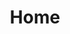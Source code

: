 ---
title: Home
slug: /
sections:
  - type: hero_section
    title: This Is A Big Hero Headline
    subtitle: >-
      Lorem ipsum dolor sit amet, consectetur adipiscing elit. Nullam a metus quis lorem malesuada luctus.
    actions:
      - label: Learn More
        url: /about
        type: primary
    image: images/hero.png
    has_background: true
    background:
      background_color: blue
      background_image: images/hero-background.png
      background_image_opacity: 50
      background_image_size: auto
      background_image_repeat: repeat
  - type: content_section
    title: Content Section Title
    content: >-
      Lorem ipsum dolor sit amet, consectetur adipiscing elit. Donec nisl ligula, cursus id molestie vel, maximus aliquet risus. Vivamus in nibh fringilla, fringilla.
  - type: features_section
    features:
      - title: Feature 1
        content: >-
          Lorem ipsum dolor sit amet, consectetur adipiscing elit. Donec nisl ligula, cursus id molestie vel, maximus aliquet risus. Vivamus in nibh fringilla, fringilla.
        align: left
        image: images/feature.png
        image_position: right
        actions:
          - label: Learn More
            url: /about
            type: primary
      - title: Feature 2
        content: >-
          Lorem ipsum dolor sit amet, consectetur adipiscing elit. Donec nisl ligula, cursus id molestie vel, maximus aliquet risus. Vivamus in nibh fringilla, fringilla.
        align: left
        image: images/feature.png
        image_position: left
        actions:
          - label: Learn More
            url: /about
            type: primary
layout: advanced
---